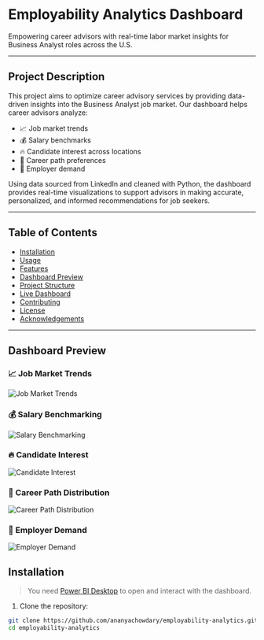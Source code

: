 # Employability Analytics Dashboard  
Empowering career advisors with real-time labor market insights for Business Analyst roles across the U.S.

---

## Project Description

This project aims to optimize career advisory services by providing data-driven insights into the Business Analyst job market. Our dashboard helps career advisors analyze:

- 📈 Job market trends  
- 💰 Salary benchmarks  
- 🔥 Candidate interest across locations  
- 🧭 Career path preferences  
- 🏢 Employer demand  

Using data sourced from LinkedIn and cleaned with Python, the dashboard provides real-time visualizations to support advisors in making accurate, personalized, and informed recommendations for job seekers.

---

## Table of Contents

- [Installation](#installation)
- [Usage](#usage)
- [Features](#features)
- [Dashboard Preview](#dashboard-preview)
- [Project Structure](#project-structure)
- [Live Dashboard](#live-dashboard)
- [Contributing](#contributing)
- [License](#license)
- [Acknowledgements](#acknowledgements)

---

## Dashboard Preview

### 📈 Job Market Trends  
![Job Market Trends](job_market_trends.jpeg)

### 💰 Salary Benchmarking  
![Salary Benchmarking](salary_benchmarking.jpeg)

### 🔥 Candidate Interest  
![Candidate Interest](candidate_interest.jpeg)

### 🧭 Career Path Distribution  
![Career Path Distribution](career_path.jpeg)

### 🏢 Employer Demand  
![Employer Demand](employer_demand.jpeg)


## Installation

> You need [Power BI Desktop](https://powerbi.microsoft.com/desktop/) to open and interact with the dashboard.

1. Clone the repository:
```bash
git clone https://github.com/ananyachowdary/employability-analytics.git
cd employability-analytics
